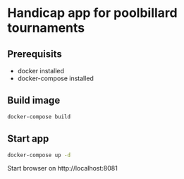 ﻿# Handicap app for poolbillard tournaments
## Prerequisits
* docker installed
* docker-compose installed
## Build image
```bash
docker-compose build
```

## Start app
```bash
docker-compose up -d
```
Start browser on http://localhost:8081